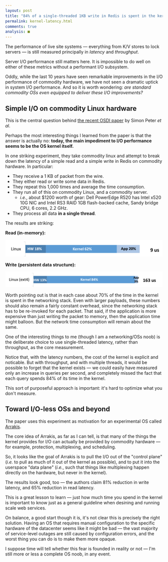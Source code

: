 ```yaml
---
layout: post
title: "84% of a single-threaded 1KB write in Redis is spent in the kernel"
permalink: kernel-latency.html
comments: true
analysis: ■
---
```



The performance of live site systems — everything from K/V stores to lock servers — is still measured principally in *latency* and *throughput*.

Server I/O performance still matters here. It is impossible to do well on either of these metrics without a performant I/O subsystem.

Oddly, while the last 10 years have seen remarkable improvements in the I/O performance of commodity hardware, we have not seen a dramatic uptick in system I/O performance. And so it is worth wondering: *are standard commodity OSs even equipped to deliver these I/O improvements?*

## Simple I/O on commodity Linux hardware

This is the central question behind [the recent OSDI paper](https://www.usenix.org/system/files/conference/osdi14/osdi14-paper-peter_simon.pdf) by Simon Peter *et al*.

Perhaps the most interesting things I learned from the paper is that the answer is actually no: **today, the main impediment to I/O performance seems to be the OS kernel itself.**

In one striking experiment, they take commodity linux and attempt to break down the latency of a simple read and a simple write in Redis on commodity hardware. In particular:

* They receive a 1 KB of packet from the wire.
* They either read or write some data in Redis.
* They repeat this 1,000 times and average the time consumption.
* They run all of this on commodity Linux, and a commodity server.
  * *i.e.*, about $1200 worth of gear: Dell PowerEdge R520 has Intel x520 10G NIC and Intel RS3 RAID 1GB flash-backed cache, Sandy bridge CPU, 6 cores, 2.2 GHz.
* They process all data **in a single thread**.

The results are striking:

**Read (in-memory):**

<center><img src="../images/redis_read.png" alt="Redis read" width="600"></center>

**Write (persistent data structure):**

<center><img src="../images/redis_write.png" alt="Redis write" width="600"></center>

Worth pointing out is that in each case about 70% of the time in the kernel is spent in the networking stack. Even with larger payloads, these numbers should also remain a fairly constant overhead, since the networking stack has to be re-invoked for each packet. That said, if the application is more expensive than just writing the packet to memory, then the application time might balloon. But the network time consumption will remain about the same.

One of the interesting things to me (though I am a networking/OSs noob) is the deliberate choice to use single-threaded latency, rather than throughput, as the core measurement.

Notice that, with the latency numbers, the cost of the kernel is explicit and noticable. But with throughput, and with multiple threads, it would be possible to forget that the kernel exists — we could easily have measured only an increase in queries per second, and completely missed the fact that each query spends 84% of its time in the kernel.

This sort of purposeful approach is important: it's hard to optimize what you don't measure.


## Toward I/O-less OSs and beyond

The paper uses this experiment as motivation for an experimental OS called [Arrakis](https://arrakis.cs.washington.edu/).

The core idea of Arrakis, as far as I can tell, is that many of the things the kernel provides for I/O can actually be provided by commodity hardware — for example, protection, multiplexing, and scheduling.

So, it looks like the goal of Arrakis is to pull the I/O out of the "control plane" (*i.e.* to pull as much of it out of the kernel as possible), and to put it into the userspace "data plane" (*i.e.*, such that things like multiplexing happen directly on the hardware, but never in the kernel).

The results look good, too — the authors claim 81% reduction in write latency, and 65% reduction in read latency.

This is a great lesson to learn — just how much time you spend in the kernel is important to know just as a general guideline when desining and running scale web services.

On balance, a good start though it is, it's not clear this is precisely the right solution. Having an OS that requires manual configuration to the specific hardware of the datacenter seems like it might be bad — the vast majority of service-level outages are still caused by configuration errors, and the worst thing you can do is to make them more opaque.

I suppose time will tell whether this fear is founded in reality or not — I'm still more or less a complete OS noob, in any event.































